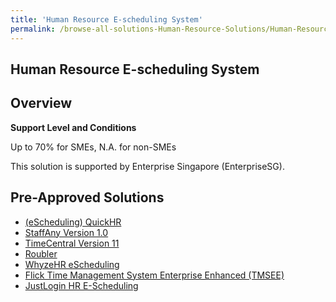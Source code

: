 ```yaml
---
title: 'Human Resource E-scheduling System'
permalink: /browse-all-solutions-Human-Resource-Solutions/Human-Resource-E-scheduling-System
---
```


## Human Resource E-scheduling System
## Overview

**Support Level and Conditions**

Up to 70% for SMEs, N.A. for non-SMEs

This solution is supported by  Enterprise Singapore (EnterpriseSG).

## Pre-Approved Solutions

- <a href='/productivity-solutions-grant/solutionrepo/solution1171' target='_blank'>(eScheduling) QuickHR</a><br>
- <a href='/productivity-solutions-grant/solutionrepo/solution1405' target='_blank'>StaffAny Version 1.0</a><br>
- <a href='/productivity-solutions-grant/solutionrepo/solution1661' target='_blank'>TimeCentral Version 11</a><br>
- <a href='/productivity-solutions-grant/solutionrepo/solution2009' target='_blank'>Roubler</a><br>
- <a href='/productivity-solutions-grant/solutionrepo/solution2373' target='_blank'>WhyzeHR eScheduling</a><br>
- <a href='/productivity-solutions-grant/solutionrepo/solution2414' target='_blank'>Flick Time Management System Enterprise Enhanced (TMSEE)</a><br>
- <a href='/productivity-solutions-grant/solutionrepo/solution2678' target='_blank'>JustLogin HR E-Scheduling</a><br>
